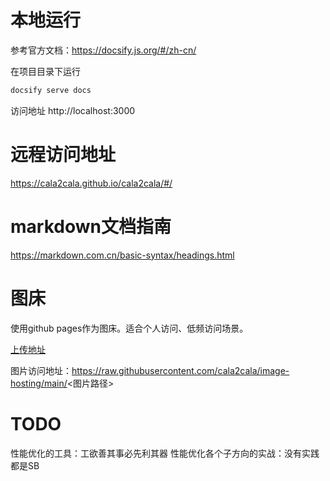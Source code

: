 # 本地运行
参考官方文档：https://docsify.js.org/#/zh-cn/

在项目目录下运行 
```javascript
docsify serve docs
```

访问地址 http://localhost:3000 

# 远程访问地址
https://cala2cala.github.io/cala2cala/#/

# markdown文档指南
https://markdown.com.cn/basic-syntax/headings.html

# 图床
使用github pages作为图床。适合个人访问、低频访问场景。

[上传地址](https://github.com/cala2cala/image-hosting)

图片访问地址：https://raw.githubusercontent.com/cala2cala/image-hosting/main/<图片路径>




# TODO
性能优化的工具：工欲善其事必先利其器
性能优化各个子方向的实战：没有实践都是SB